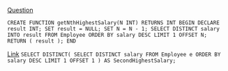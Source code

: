 [Question](https://leetcode.com/problems/nth-highest-salary/)

``CREATE FUNCTION getNthHighestSalary(N INT) RETURNS INT
  BEGIN
    DECLARE result INT;
      SET result = NULL;
      SET N = N - 1;
      SELECT DISTINCT salary INTO result
      FROM Employee ORDER BY salary DESC
      LIMIT 1 OFFSET N;
    RETURN (
      result
  );
END``

[Link](https://leetcode.com/problems/second-highest-salary/)
``
  SELECT DISTINCT(
  SELECT DISTINCT salary FROM Employee e
  ORDER BY salary DESC LIMIT 1 OFFSET 1
) AS SecondHighestSalary;
``